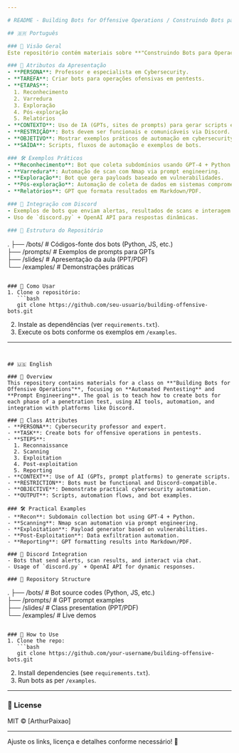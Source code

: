 ```yaml
---

# README - Building Bots for Offensive Operations / Construindo Bots para Operações Ofensivas  

## 🇧🇷 Português  

### 📌 Visão Geral  
Este repositório contém materiais sobre **"Construindo Bots para Operações Ofensivas"**, com foco em **Pentest Automatizado** e **Prompt Engineering**. O objetivo é ensinar como criar bots para cada etapa de um teste de penetração, utilizando ferramentas de IA, automação e integração com plataformas como o Discord.  

### 🎯 Atributos da Apresentação  
- **PERSONA**: Professor e especialista em Cybersecurity.  
- **TAREFA**: Criar bots para operações ofensivas em pentests.  
- **ETAPAS**:  
  1. Reconhecimento  
  2. Varredura  
  3. Exploração  
  4. Pós-exploração  
  5. Relatórios  
- **CONTEXTO**: Uso de IA (GPTs, sites de prompts) para gerar scripts e automações.  
- **RESTRIÇÃO**: Bots devem ser funcionais e comunicáveis via Discord.  
- **OBJETIVO**: Mostrar exemplos práticos de automação em cybersecurity.  
- **SAÍDA**: Scripts, fluxos de automação e exemplos de bots.  

### 🛠️ Exemplos Práticos  
- **Reconhecimento**: Bot que coleta subdomínios usando GPT-4 + Python.  
- **Varredura**: Automação de scan com Nmap via prompt engineering.  
- **Exploração**: Bot que gera payloads baseado em vulnerabilidades.  
- **Pós-exploração**: Automação de coleta de dados em sistemas comprometidos.  
- **Relatórios**: GPT que formata resultados em Markdown/PDF.  

### 🤖 Integração com Discord  
- Exemplos de bots que enviam alertas, resultados de scans e interagem via chat.  
- Uso de `discord.py` + OpenAI API para respostas dinâmicas.  

### 📂 Estrutura do Repositório  
```
.
├── /bots/               # Códigos-fonte dos bots (Python, JS, etc.)  
├── /prompts/            # Exemplos de prompts para GPTs  
├── /slides/             # Apresentação da aula (PPT/PDF)  
└── /examples/           # Demonstrações práticas  
```

### 🚀 Como Usar  
1. Clone o repositório:  
   ```bash
   git clone https://github.com/seu-usuario/building-offensive-bots.git
   ```
2. Instale as dependências (ver `requirements.txt`).  
3. Execute os bots conforme os exemplos em `/examples`.  

---
```


## 🇺🇸 English  

### 📌 Overview  
This repository contains materials for a class on **"Building Bots for Offensive Operations"**, focusing on **Automated Pentesting** and **Prompt Engineering**. The goal is to teach how to create bots for each phase of a penetration test, using AI tools, automation, and integration with platforms like Discord.  

### 🎯 Class Attributes  
- **PERSONA**: Cybersecurity professor and expert.  
- **TASK**: Create bots for offensive operations in pentests.  
- **STEPS**:  
  1. Reconnaissance  
  2. Scanning  
  3. Exploitation  
  4. Post-exploitation  
  5. Reporting  
- **CONTEXT**: Use of AI (GPTs, prompt platforms) to generate scripts.  
- **RESTRICTION**: Bots must be functional and Discord-compatible.  
- **OBJECTIVE**: Demonstrate practical cybersecurity automation.  
- **OUTPUT**: Scripts, automation flows, and bot examples.  

### 🛠️ Practical Examples  
- **Recon**: Subdomain collection bot using GPT-4 + Python.  
- **Scanning**: Nmap scan automation via prompt engineering.  
- **Exploitation**: Payload generator based on vulnerabilities.  
- **Post-Exploitation**: Data exfiltration automation.  
- **Reporting**: GPT formatting results into Markdown/PDF.  

### 🤖 Discord Integration  
- Bots that send alerts, scan results, and interact via chat.  
- Usage of `discord.py` + OpenAI API for dynamic responses.  

### 📂 Repository Structure  
```
.
├── /bots/               # Bot source codes (Python, JS, etc.)  
├── /prompts/            # GPT prompt examples  
├── /slides/             # Class presentation (PPT/PDF)  
└── /examples/           # Live demos  
```

### 🚀 How to Use  
1. Clone the repo:  
   ```bash
   git clone https://github.com/your-username/building-offensive-bots.git
   ```
2. Install dependencies (see `requirements.txt`).  
3. Run bots as per `/examples`.  

---

### 📜 License  
MIT © [ArthurPaixao]  

--- 

Ajuste os links, licença e detalhes conforme necessário! 🚀
